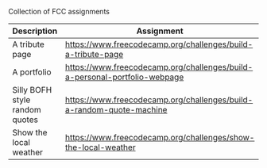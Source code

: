 Collection of FCC assignments

|Description | Assignment | Code | Page |
|-----------|------------|------|------|
|A tribute page | https://www.freecodecamp.org/challenges/build-a-tribute-page | https://github.com/ojongerius/fcc-tribute | http://www.0tt0.net/fcc-tribute/ |
|A portfolio | https://www.freecodecamp.org/challenges/build-a-personal-portfolio-webpage | https://github.com/ojongerius/fcc-portfolio | http://www.0tt0.net/fcc-portfolio/ |
|Silly BOFH style random quotes | https://www.freecodecamp.org/challenges/build-a-random-quote-machine | https://github.com/ojongerius/fcc-random-quote-machine | http://www.0tt0.net/fcc-random-quote-machine |
|Show the local weather | https://www.freecodecamp.org/challenges/show-the-local-weather | https://github.com/ojongerius/fcc-show-the-local-weather | https://www.0tt0.net/fcc-show-the-local-weather|
